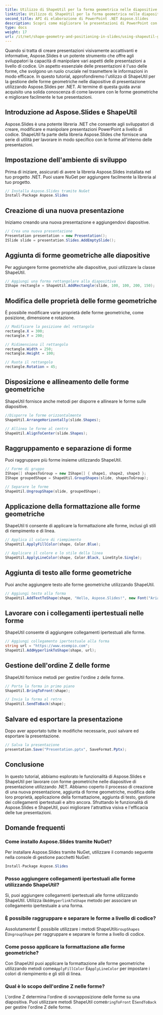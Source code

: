 ```yaml
---
title: Utilizzo di ShapeUtil per la forma geometrica nelle diapositive della presentazione
linktitle: Utilizzo di ShapeUtil per la forma geometrica nelle diapositive della presentazione
second_title: API di elaborazione di PowerPoint .NET Aspose.Slides
description: Scopri come migliorare le presentazioni di PowerPoint con Aspose.Slides. Esplora ShapeUtil per la manipolazione delle forme geometriche. Guida passo passo con il codice sorgente .NET. Ottimizza le presentazioni in modo efficace.
type: docs
weight: 17
url: /it/net/shape-geometry-and-positioning-in-slides/using-shapeutil-geometry-shape/
---
```

Quando si tratta di creare presentazioni visivamente accattivanti e informative, Aspose.Slides è un potente strumento che offre agli sviluppatori la capacità di manipolare vari aspetti delle presentazioni a livello di codice. Un aspetto essenziale delle presentazioni è l'uso delle forme, che svolgono un ruolo cruciale nel trasmettere le informazioni in modo efficace. In questo tutorial, approfondiremo l'utilizzo di ShapeUtil per la gestione delle forme geometriche nelle diapositive di presentazione utilizzando Aspose.Slides per .NET. Al termine di questa guida avrai acquisito una solida conoscenza di come lavorare con le forme geometriche e migliorare facilmente le tue presentazioni.

## Introduzione ad Aspose.Slides e ShapeUtil

Aspose.Slides è una potente libreria .NET che consente agli sviluppatori di creare, modificare e manipolare presentazioni PowerPoint a livello di codice. ShapeUtil fa parte della libreria Aspose.Slides che fornisce una serie di utilità per lavorare in modo specifico con le forme all'interno delle presentazioni.

## Impostazione dell'ambiente di sviluppo

Prima di iniziare, assicurati di avere la libreria Aspose.Slides installata nel tuo progetto .NET. Puoi usare NuGet per aggiungere facilmente la libreria al tuo progetto.

```csharp
// Installa Aspose.Slides tramite NuGet
Install-Package Aspose.Slides
```

## Creazione di una nuova presentazione

Iniziamo creando una nuova presentazione e aggiungendovi diapositive.

```csharp
// Crea una nuova presentazione
Presentation presentation = new Presentation();
ISlide slide = presentation.Slides.AddEmptySlide();
```

## Aggiunta di forme geometriche alle diapositive

Per aggiungere forme geometriche alle diapositive, puoi utilizzare la classe ShapeUtil.

```csharp
// Aggiungi una forma rettangolare alla diapositiva
IShape rectangle = ShapeUtil.AddRectangle(slide, 100, 100, 200, 150);
```

## Modifica delle proprietà delle forme geometriche

È possibile modificare varie proprietà delle forme geometriche, come posizione, dimensione e rotazione.

```csharp
// Modificare la posizione del rettangolo
rectangle.X = 300;
rectangle.Y = 200;

// Ridimensiona il rettangolo
rectangle.Width = 250;
rectangle.Height = 100;

// Ruota il rettangolo
rectangle.Rotation = 45;
```

## Disposizione e allineamento delle forme geometriche

ShapeUtil fornisce anche metodi per disporre e allineare le forme sulle diapositive.

```csharp
//Disporre le forme orizzontalmente
ShapeUtil.ArrangeHorizontally(slide.Shapes);

// Allinea le forme al centro
ShapeUtil.AlignToCenter(slide.Shapes);
```

## Raggruppamento e separazione di forme

Puoi raggruppare più forme insieme utilizzando ShapeUtil.

```csharp
// Forme di gruppo
IShape[] shapesToGroup = new IShape[] { shape1, shape2, shape3 };
IShape groupedShape = ShapeUtil.GroupShapes(slide, shapesToGroup);

// Separare le forme
ShapeUtil.UngroupShape(slide, groupedShape);
```

## Applicazione della formattazione alle forme geometriche

ShapeUtil ti consente di applicare la formattazione alle forme, inclusi gli stili di riempimento e di linea.

```csharp
// Applica il colore di riempimento
ShapeUtil.ApplyFillColor(shape, Color.Blue);

// Applicare il colore e lo stile della linea
ShapeUtil.ApplyLineColor(shape, Color.Black, LineStyle.Single);
```

## Aggiunta di testo alle forme geometriche

Puoi anche aggiungere testo alle forme geometriche utilizzando ShapeUtil.

```csharp
// Aggiungi testo alla forma
ShapeUtil.AddTextToShape(shape, "Hello, Aspose.Slides!", new Font("Arial", 12), Color.Black);
```

## Lavorare con i collegamenti ipertestuali nelle forme

ShapeUtil consente di aggiungere collegamenti ipertestuali alle forme.

```csharp
// Aggiungi collegamento ipertestuale alla forma
string url = "https://www.esempio.com";
ShapeUtil.AddHyperlinkToShape(shape, url);
```

## Gestione dell'ordine Z delle forme

ShapeUtil fornisce metodi per gestire l'ordine z delle forme.

```csharp
// Porta la forma in primo piano
ShapeUtil.BringToFront(shape);

// Invia la forma al retro
ShapeUtil.SendToBack(shape);
```

## Salvare ed esportare la presentazione

Dopo aver apportato tutte le modifiche necessarie, puoi salvare ed esportare la presentazione.

```csharp
// Salva la presentazione
presentation.Save("Presentation.pptx", SaveFormat.Pptx);
```

## Conclusione

In questo tutorial, abbiamo esplorato le funzionalità di Aspose.Slides e ShapeUtil per lavorare con forme geometriche nelle diapositive di presentazione utilizzando .NET. Abbiamo coperto il processo di creazione di una nuova presentazione, aggiunta di forme geometriche, modifica delle loro proprietà, applicazione della formattazione, aggiunta di testo, gestione dei collegamenti ipertestuali e altro ancora. Sfruttando le funzionalità di Aspose.Slides e ShapeUtil, puoi migliorare l'attrattiva visiva e l'efficacia delle tue presentazioni.

## Domande frequenti

### Come installo Aspose.Slides tramite NuGet?

Per installare Aspose.Slides tramite NuGet, utilizzare il comando seguente nella console di gestione pacchetti NuGet:

```csharp
Install-Package Aspose.Slides
```

### Posso aggiungere collegamenti ipertestuali alle forme utilizzando ShapeUtil?

 Sì, puoi aggiungere collegamenti ipertestuali alle forme utilizzando ShapeUtil. Utilizza il`AddHyperlinkToShape` metodo per associare un collegamento ipertestuale a una forma.

### È possibile raggruppare e separare le forme a livello di codice?

 Assolutamente! È possibile utilizzare i metodi ShapeUtil`GroupShapes` E`UngroupShape` per raggruppare e separare le forme a livello di codice.

### Come posso applicare la formattazione alle forme geometriche?

Con ShapeUtil puoi applicare la formattazione alle forme geometriche utilizzando metodi come`ApplyFillColor` E`ApplyLineColor` per impostare i colori di riempimento e gli stili di linea.

### Qual è lo scopo dell'ordine Z nelle forme?

 L'ordine Z determina l'ordine di sovrapposizione delle forme su una diapositiva. Puoi utilizzare metodi ShapeUtil come`BringToFront` E`SendToBack` per gestire l'ordine Z delle forme.
